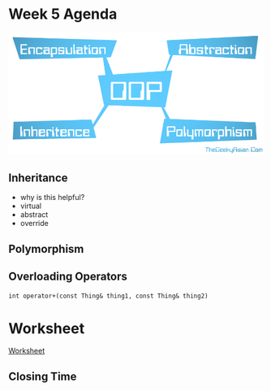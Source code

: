 # Week 5 Agenda
![Image](https://github.com/tgroechel/F17-280/blob/master/.other/pictures/4-Pillars-of-OOP.png)

## Inheritance
- why is this helpful?
- virtual
- abstract
- override

## Polymorphism

## Overloading Operators
~~~
int operator+(const Thing& thing1, const Thing& thing2)
~~~
# Worksheet
[Worksheet](https://docs.google.com/document/d/1bZSA6QnkrvmapU5W6RLYKy5dxmFhzGPPyCOE_7XqlO4/edit)



## Closing Time
